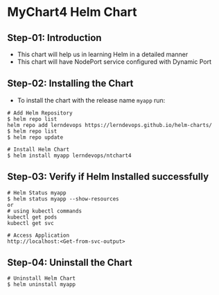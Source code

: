 # MyChart4 Helm Chart

## Step-01: Introduction
- This chart will help us in learning Helm in a detailed manner
- This chart will have NodePort service configured with Dynamic Port

## Step-02: Installing the Chart
- To install the chart with the release name `myapp` run:
```t
# Add Helm Repository
$ helm repo list
helm repo add lerndevops https://lerndevops.github.io/helm-charts/
$ helm repo list
$ helm repo update 

# Install Helm Chart
$ helm install myapp lerndevops/ntchart4
```

## Step-03: Verify if Helm Installed successfully
```t
# Helm Status myapp 
$ helm status myapp --show-resources
or
# using kubectl commands
kubectl get pods
kubectl get svc

# Access Application
http://localhost:<Get-from-svc-output>
```

## Step-04: Uninstall the Chart
```t
# Uninstall Helm Chart
$ helm uninstall myapp
```

